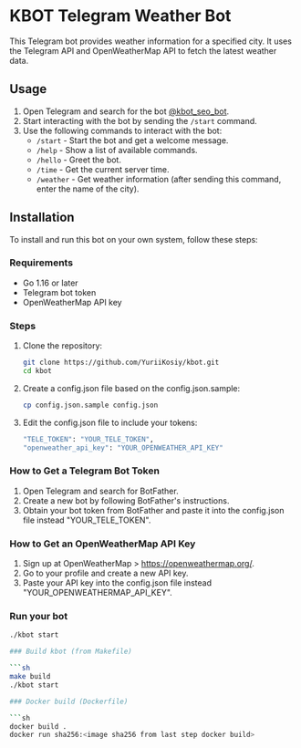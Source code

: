 # KBOT Telegram Weather Bot

This Telegram bot provides weather information for a specified city. It uses the Telegram API and OpenWeatherMap API to fetch the latest weather data.

## Usage

1. Open Telegram and search for the bot [@kbot_seo_bot](https://t.me/kbot_seo_bot).
2. Start interacting with the bot by sending the `/start` command.
3. Use the following commands to interact with the bot:
   - `/start` - Start the bot and get a welcome message.
   - `/help` - Show a list of available commands.
   - `/hello` - Greet the bot.
   - `/time` - Get the current server time.
   - `/weather` - Get weather information (after sending this command, enter the name of the city).

## Installation

To install and run this bot on your own system, follow these steps:

### Requirements

- Go 1.16 or later
- Telegram bot token
- OpenWeatherMap API key

### Steps

1. Clone the repository:
   ```sh
   git clone https://github.com/YuriiKosiy/kbot.git
   cd kbot

2. Create a config.json file based on the config.json.sample:
    ```sh
    cp config.json.sample config.json

3. Edit the config.json file to include your tokens:
     ```sh
    "TELE_TOKEN": "YOUR_TELE_TOKEN",
    "openweather_api_key": "YOUR_OPENWEATHER_API_KEY"

### How to Get a Telegram Bot Token

1. Open Telegram and search for BotFather.
2. Create a new bot by following BotFather's instructions.
3. Obtain your bot token from BotFather and paste it into the config.json file instead "YOUR_TELE_TOKEN".

### How to Get an OpenWeatherMap API Key

1. Sign up at OpenWeatherMap > https://openweathermap.org/.
2. Go to your profile and create a new API key.
3. Paste your API key into the config.json file instead "YOUR_OPENWEATHERMAP_API_KEY".

### Run your bot

   ```sh
   ./kbot start

### Build kbot (from Makefile)

   ```sh
   make build
   ./kbot start

### Docker build (Dockerfile)

   ```sh
   docker build .
   docker run sha256:<image sha256 from last step docker build>

